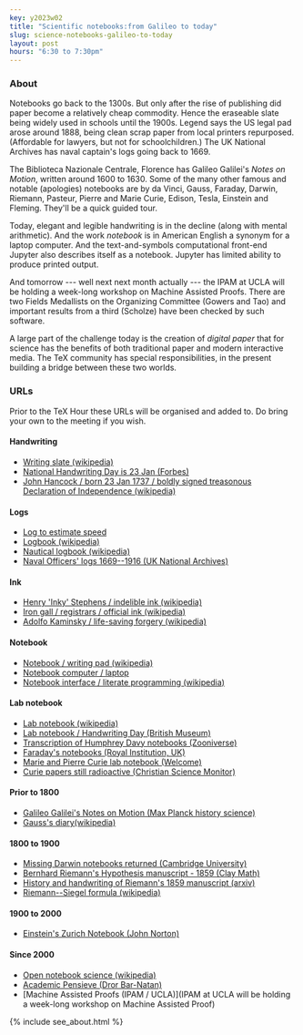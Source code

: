 ```yaml
---
key: y2023w02
title: "Scientific notebooks:from Galileo to today"
slug: science-notebooks-galileo-to-today
layout: post
hours: "6:30 to 7:30pm"
---
```


### About

Notebooks go back to the 1300s. But only after the rise of publishing
did paper become a relatively cheap commodity. Hence the eraseable
slate being widely used in schools until the 1900s. Legend says the US
legal pad arose around 1888, being clean scrap paper from local
printers repurposed. (Affordable for lawyers, but not for
schoolchildren.) The UK National Archives has naval captain's logs
going back to 1669.

The Biblioteca Nazionale Centrale, Florence has Galileo Galilei's
_Notes on Motion_, written around 1600 to 1630. Some of the many other
famous and notable (apologies) notebooks are by da Vinci, Gauss,
Faraday, Darwin, Riemann, Pasteur, Pierre and Marie Curie, Edison,
Tesla, Einstein and Fleming. They'll be a quick guided tour.

Today, elegant and legible handwriting is in the decline (along with
mental arithmetic). And the work _notebook_ is in American English a
synonym for a laptop computer. And the text-and-symbols computational
front-end Jupyter also describes itself as a notebook. Jupyter has
limited ability to produce printed output.

And tomorrow --- well next next month actually --- the IPAM at UCLA
will be holding a week-long workshop on Machine Assisted Proofs. There
are two Fields Medallists on the Organizing Committee (Gowers and Tao)
and important results from a third (Scholze) have been checked by such
software.

A large part of the challenge today is the creation of _digital paper_
that for science has the benefits of both traditional paper and modern
interactive media. The TeX community has special responsibilities, in
the present building a bridge between these two worlds.

### URLs

Prior to the TeX Hour these URLs will be organised and added to. Do
bring your own to the meeting if you wish.

#### Handwriting

- [Writing slate (wikipedia)](https://en.wikipedia.org/wiki/Slate_(writing))
- [National Handwriting Day is 23 Jan (Forbes)](https://www.forbes.com/sites/nancyolson/2022/01/21/national-handwriting-day-is-for-real/)
- [John Hancock / born 23 Jan 1737 / boldly signed treasonous Declaration of Independence (wikipedia)](https://en.wikipedia.org/wiki/John_Hancock#Signing_the_Declaration)


#### Logs

- [Log to estimate speed](https://en.wikipedia.org/wiki/Chip_log)
- [Logbook (wikipedia)](https://en.wikipedia.org/wiki/Logbook)
- [Nautical logbook (wikipedia)](https://en.wikipedia.org/wiki/Logbook_(nautical))
- [Naval Officers' logs 1669--1916 (UK National Archives)](https://www.nationalarchives.gov.uk/help-with-your-research/research-guides/royal-navy-ships-voyages-log-books/#4-officers-logs-1669-1916)

#### Ink

- [ Henry 'Inky' Stephens / indelible ink (wikipedia)](https://en.wikipedia.org/wiki/Henry_Stephens_(Conservative_politician))
- [Iron gall / registrars / official ink (wikipedia)](https://en.wikipedia.org/wiki/Iron_gall_ink)
- [Adolfo Kaminsky / life-saving forgery (wikipedia)](https://en.wikipedia.org/wiki/Adolfo_Kaminsky)

#### Notebook

- [Notebook / writing pad (wikipedia)](https://en.wikipedia.org/wiki/Notebook)
- [Notebook computer / laptop](https://en.wikipedia.org/wiki/Laptop)
- [Notebook interface / literate programming (wikipedia)](https://en.wikipedia.org/wiki/Notebook_interface)


#### Lab notebook

- [Lab notebook (wikipedia)](https://en.wikipedia.org/wiki/Lab_notebook)
- [Lab notebook / Handwriting Day (British Museum)](https://blogs.bl.uk/science/2019/01/lab-notebooks-handwriting-at-the-core-of-science.html)
- [Transcription of Humphrey Davy notebooks (Zooniverse)](https://www.zooniverse.org/projects/humphrydavy/davy-notebooks-project)
- [Faraday's notebooks (Royal Institution, UK)](https://www.rigb.org/faradays-notebooks-inscribed-unesco-uk-memory-world-register)
- [Marie and Pierre Curie lab notebook (Welcome)](https://wellcomecollection.org/works/cywqefw4)
- [Curie papers still radioactive (Christian Science Monitor)](https://www.csmonitor.com/Technology/Horizons/2011/1107/Marie-Curie-Why-her-papers-are-still-radioactive)

#### Prior to 1800

- [Galileo Galilei's Notes on Motion (Max Planck history science)](https://www.mpiwg-berlin.mpg.de/Galileo_Prototype/INDEX.HTM)
- [Gauss's diary(wikipedia)](https://en.wikipedia.org/wiki/Gauss%27s_diary)

#### 1800 to 1900

- [Missing Darwin notebooks returned (Cambridge University)](https://www.cam.ac.uk/stories/TreeOfLife)
- [Bernhard Riemann's Hypothesis manuscript - 1859 (Clay Math)](https://www.claymath.org/publications/riemanns-1859-manuscript)
- [History and handwriting of Riemann's 1859 manuscript (arxiv)](https://arxiv.org/abs/1512.02976)
- [Riemann--Siegel formula (wikipedia)](https://en.wikipedia.org/wiki/Riemann%E2%80%93Siegel_formula)

#### 1900 to 2000

- [Einstein's Zurich Notebook (John Norton)](https://sites.pitt.edu/~jdnorton/Goodies/Zurich_Notebook/)

#### Since 2000

- [Open notebook science (wikipedia)](https://en.wikipedia.org/wiki/Open-notebook_science)
- [Academic Pensieve (Dror Bar-Natan)](http://drorbn.net/AcademicPensieve/)
- [Machine Assisted Proofs (IPAM / UCLA)](IPAM at UCLA will be holding a week-long workshop on Machine Assisted Proof)



{% include see_about.html %}
